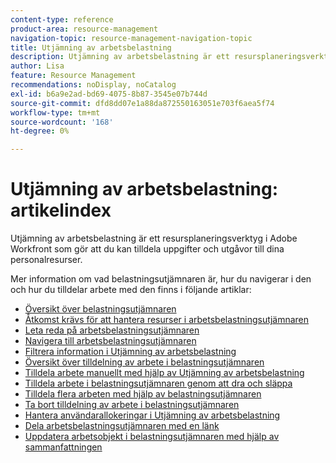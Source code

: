 ```yaml
---
content-type: reference
product-area: resource-management
navigation-topic: resource-management-navigation-topic
title: Utjämning av arbetsbelastning
description: Utjämning av arbetsbelastning är ett resursplaneringsverktyg i Adobe Workfront som gör att du kan tilldela uppgifter och utgåvor till dina personalresurser.
author: Lisa
feature: Resource Management
recommendations: noDisplay, noCatalog
exl-id: b6a9e2ad-bd69-4075-8b87-3545e07b744d
source-git-commit: dfd8dd07e1a88da872550163051e703f6aea5f74
workflow-type: tm+mt
source-wordcount: '168'
ht-degree: 0%

---
```


# Utjämning av arbetsbelastning: artikelindex

Utjämning av arbetsbelastning är ett resursplaneringsverktyg i Adobe Workfront som gör att du kan tilldela uppgifter och utgåvor till dina personalresurser.

Mer information om vad belastningsutjämnaren är, hur du navigerar i den och hur du tilldelar arbete med den finns i följande artiklar:

* [Översikt över belastningsutjämnaren](../../resource-mgmt/workload-balancer/overview-workload-balancer.md)
* [Åtkomst krävs för att hantera resurser i arbetsbelastningsutjämnaren](../../resource-mgmt/workload-balancer/access-needed-manage-resources-balancer.md)
* [Leta reda på arbetsbelastningsutjämnaren](../../resource-mgmt/workload-balancer/locate-workload-balancer.md)
* [Navigera till arbetsbelastningsutjämnaren](../../resource-mgmt/workload-balancer/navigate-the-workload-balancer.md)
* [Filtrera information i Utjämning av arbetsbelastning](../../resource-mgmt/workload-balancer/filter-information-workload-balancer.md)
* [Översikt över tilldelning av arbete i belastningsutjämnaren](../../resource-mgmt/workload-balancer/assign-work-in-workload-balancer.md)
* [Tilldela arbete manuellt med hjälp av Utjämning av arbetsbelastning](../../resource-mgmt/workload-balancer/assign-work-in-workload-balancer-manually.md)
* [Tilldela arbete i belastningsutjämnaren genom att dra och släppa](../../resource-mgmt/workload-balancer/assign-work-in-workload-balancer-by-drag-and-drop.md)
* [Tilldela flera arbeten med hjälp av belastningsutjämnaren](../../resource-mgmt/workload-balancer/assign-work-in-workload-balancer-in-bulk.md)
* [Ta bort tilldelning av arbete i belastningsutjämnaren](../../resource-mgmt/workload-balancer/unassign-work-in-workload-balancer.md)
* [Hantera användarallokeringar i Utjämning av arbetsbelastning](../../resource-mgmt/workload-balancer/manage-user-allocations-workload-balancer.md)
* [Dela arbetsbelastningsutjämnaren med en länk](../../resource-mgmt/workload-balancer/share-link-for-workload-balancer.md)
* [Uppdatera arbetsobjekt i belastningsutjämnaren med hjälp av sammanfattningen](../../resource-mgmt/workload-balancer/update-items-in-summary-panel-in-workload-balancer.md)
